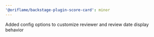 ```yaml
---
'@oriflame/backstage-plugin-score-card': minor
---
```


Added config options to customize reviewer and review date display behavior
